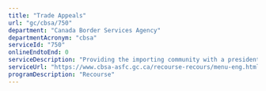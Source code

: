 ```yaml
---
title: "Trade Appeals"
url: "gc/cbsa/750"
department: "Canada Border Services Agency"
departmentAcronym: "cbsa"
serviceId: "750"
onlineEndtoEnd: 0
serviceDescription: "Providing the importing community with a presidential review with respect to a review of a trade decision or advanced ruling."
serviceUrl: "https://www.cbsa-asfc.gc.ca/recourse-recours/menu-eng.html"
programDescription: "Recourse"
---
```

